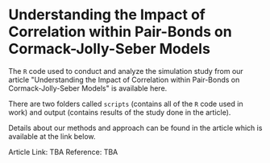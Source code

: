 # Understanding the Impact of Correlation within Pair-Bonds on Cormack-Jolly-Seber Models

The `R` code used to conduct and analyze the simulation study from our article "Understanding the Impact of Correlation within Pair-Bonds on Cormack-Jolly-Seber Models" is available here. 

There are two folders called `scripts` (contains all of the `R` code used in work) and output (contains results of the study done in the article). 

Details about our methods and approach can be found in the article which is available at the link below. 

Article Link: TBA 
Reference: TBA
